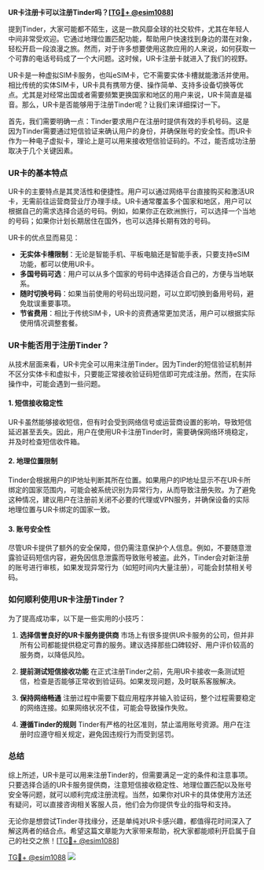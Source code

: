 **UR卡注册卡可以注册Tinder吗？[[TG💪+ @esim1088](https://t.me/s/esim1088)]**

提到Tinder，大家可能都不陌生，这是一款风靡全球的社交软件，尤其在年轻人中间非常受欢迎。它通过地理位置匹配功能，帮助用户快速找到身边的潜在对象，轻松开启一段浪漫之旅。然而，对于许多想要使用这款应用的人来说，如何获取一个可靠的电话号码成了一个大问题。这时候，UR卡注册卡就进入了我们的视野。

UR卡是一种虚拟SIM卡服务，也叫eSIM卡，它不需要实体卡槽就能激活并使用。相比传统的实体SIM卡，UR卡具有携带方便、操作简单、支持多设备切换等优点。尤其是对经常出国或者需要频繁更换国家和地区的用户来说，UR卡简直是福音。那么，UR卡是否能够用于注册Tinder呢？让我们来详细探讨一下。

首先，我们需要明确一点：Tinder要求用户在注册时提供有效的手机号码。这是因为Tinder需要通过短信验证来确认用户的身份，并确保账号的安全性。而UR卡作为一种电子虚拟卡，理论上是可以用来接收短信验证码的。不过，能否成功注册取决于几个关键因素。

### UR卡的基本特点

UR卡的主要特点是其灵活性和便捷性。用户可以通过网络平台直接购买和激活UR卡，无需前往运营商营业厅办理手续。UR卡通常覆盖多个国家和地区，用户可以根据自己的需求选择合适的号码。例如，如果你正在欧洲旅行，可以选择一个当地的号码；如果你计划长期居住在国外，也可以选择长期有效的号码。

UR卡的优点显而易见：
- **无实体卡槽限制**：无论是智能手机、平板电脑还是智能手表，只要支持eSIM功能，都可以使用UR卡。
- **多国号码可选**：用户可以从多个国家的号码中选择适合自己的，方便与当地联系。
- **随时切换号码**：如果当前使用的号码出现问题，可以立即切换到备用号码，避免耽误重要事项。
- **节省费用**：相比于传统SIM卡，UR卡的资费通常更加灵活，用户可以根据实际使用情况调整套餐。

### UR卡能否用于注册Tinder？

从技术层面来看，UR卡完全可以用来注册Tinder。因为Tinder的短信验证机制并不区分实体卡和虚拟卡，只要能正常接收验证码短信即可完成注册。然而，在实际操作中，可能会遇到一些问题。

#### 1. 短信接收稳定性
UR卡虽然能够接收短信，但有时会受到网络信号或运营商设置的影响，导致短信延迟甚至丢失。因此，用户在使用UR卡注册Tinder时，需要确保网络环境稳定，并及时检查短信收件箱。

#### 2. 地理位置限制
Tinder会根据用户的IP地址判断其所在位置。如果用户的IP地址显示不在UR卡所绑定的国家范围内，可能会被系统识别为异常行为，从而导致注册失败。为了避免这种情况，建议用户在注册前关闭不必要的代理或VPN服务，并确保设备的实际地理位置与UR卡绑定的国家一致。

#### 3. 账号安全性
尽管UR卡提供了额外的安全保障，但仍需注意保护个人信息。例如，不要随意泄露验证码短信内容，避免因信息泄露而导致账号被盗。此外，Tinder会对新注册的账号进行审核，如果发现异常行为（如短时间内大量注册），可能会封禁相关号码。

### 如何顺利使用UR卡注册Tinder？

为了提高成功率，以下是一些实用的小技巧：

1. **选择信誉良好的UR卡服务提供商**
   市场上有很多提供UR卡服务的公司，但并非所有公司都能提供稳定可靠的服务。建议选择那些口碑较好、用户评价较高的服务商，以降低风险。

2. **提前测试短信接收功能**
   在正式注册Tinder之前，先用UR卡接收一条测试短信，检查是否能够正常收到验证码。如果发现问题，及时联系客服解决。

3. **保持网络畅通**
   注册过程中需要下载应用程序并输入验证码，整个过程需要稳定的网络连接。如果网络状况不佳，可能会导致操作失败。

4. **遵循Tinder的规则**
   Tinder有严格的社区准则，禁止滥用账号资源。用户在注册时应遵守相关规定，避免因违规行为而受到惩罚。

### 总结

综上所述，UR卡是可以用来注册Tinder的，但需要满足一定的条件和注意事项。只要选择合适的UR卡服务提供商，注意短信接收稳定性、地理位置匹配以及账号安全等问题，就可以顺利完成注册流程。当然，如果你对UR卡的具体使用方法还有疑问，可以直接咨询相关客服人员，他们会为你提供专业的指导和支持。

无论你是想尝试Tinder寻找缘分，还是单纯对UR卡感兴趣，都值得花时间深入了解这两者的结合点。希望这篇文章能为大家带来帮助，祝大家都能顺利开启属于自己的社交之旅！[[TG💪+ @esim1088](https://t.me/s/esim1088)]

[TG💪+ @esim1088](https://t.me/s/esim1088) ![](https://i.postimg.cc/4NQfJmqS/Snipaste-2025-05-13-00-14-12.png)